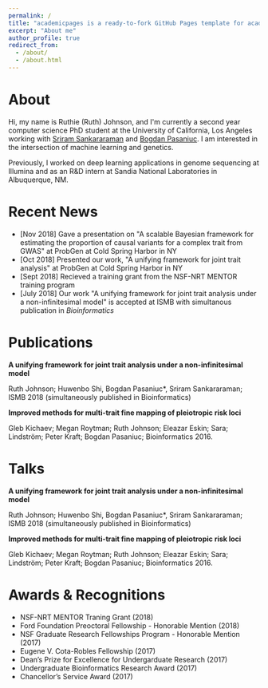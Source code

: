 ```yaml
---
permalink: /
title: "academicpages is a ready-to-fork GitHub Pages template for academic personal websites"
excerpt: "About me"
author_profile: true
redirect_from: 
  - /about/
  - /about.html
---
```


About
======

Hi, my name is Ruthie (Ruth) Johnson, and I'm currently a second year computer science PhD student at the University of California, Los Angeles working with [Sriram Sankararaman](http://web.cs.ucla.edu/~sriram/http://web.cs.ucla.edu/~sriram/) and [Bogdan Pasaniuc](https://bogdan.dgsom.ucla.edu/pages/). I am interested in the intersection of machine learning and genetics. 

Previously, I worked on deep learning applications in genome sequencing at Illumina and as an R&D intern at Sandia National Laboratories in Albuquerque, NM. 


Recent News
======
* [Nov 2018] Gave a presentation on "A scalable Bayesian framework for estimating the proportion of causal variants for a complex trait from GWAS" at ProbGen at Cold Spring Harbor in NY
* [Oct 2018] Presented our work, "A unifying framework for joint trait analysis" at ProbGen at Cold Spring Harbor in NY
* [Sept 2018] Recieved a training grant from the NSF-NRT MENTOR training program 
* [July 2018] Our work "A unifying framework for joint trait analysis under a non-infinitesimal model" is accepted at ISMB with simultanous publication in *Bioinformatics*

Publications
======

**A unifying framework for joint trait analysis under a non-infinitesimal model**

Ruth Johnson; Huwenbo Shi, Bogdan Pasaniuc*, Sriram Sankararaman; ISMB 2018 (simultaneously published in Bioinformatics)

**Improved methods for multi-trait fine mapping of pleiotropic risk loci**

Gleb Kichaev; Megan Roytman; Ruth Johnson; Eleazar Eskin; Sara; Lindström; Peter Kraft; Bogdan Pasaniuc; Bioinformatics 2016.




Talks
======

**A unifying framework for joint trait analysis under a non-infinitesimal model**

Ruth Johnson; Huwenbo Shi, Bogdan Pasaniuc*, Sriram Sankararaman; ISMB 2018 (simultaneously published in Bioinformatics)

**Improved methods for multi-trait fine mapping of pleiotropic risk loci**

Gleb Kichaev; Megan Roytman; Ruth Johnson; Eleazar Eskin; Sara; Lindström; Peter Kraft; Bogdan Pasaniuc; Bioinformatics 2016.



Awards & Recognitions
======

* NSF-NRT MENTOR Traning Grant (2018)
* Ford Foundation Preoctoral Fellowship - Honorable Mention (2018)
* NSF Graduate Research Fellowships Program - Honorable Mention (2017)
* Eugene V. Cota-Robles Fellowship (2017)
* Dean’s Prize for Excellence for Undergarduate Research (2017)
* Undergraduate Bioinformatics Research Award (2017)
* Chancellor’s Service Award (2017)


